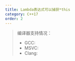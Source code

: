 ```yaml
---
title: Lambda表达式可以捕获*this
category: C++17
order: 2
---
```


> 编译器支持情况：
> * GCC:
> * MSVC:
> * Clang:
